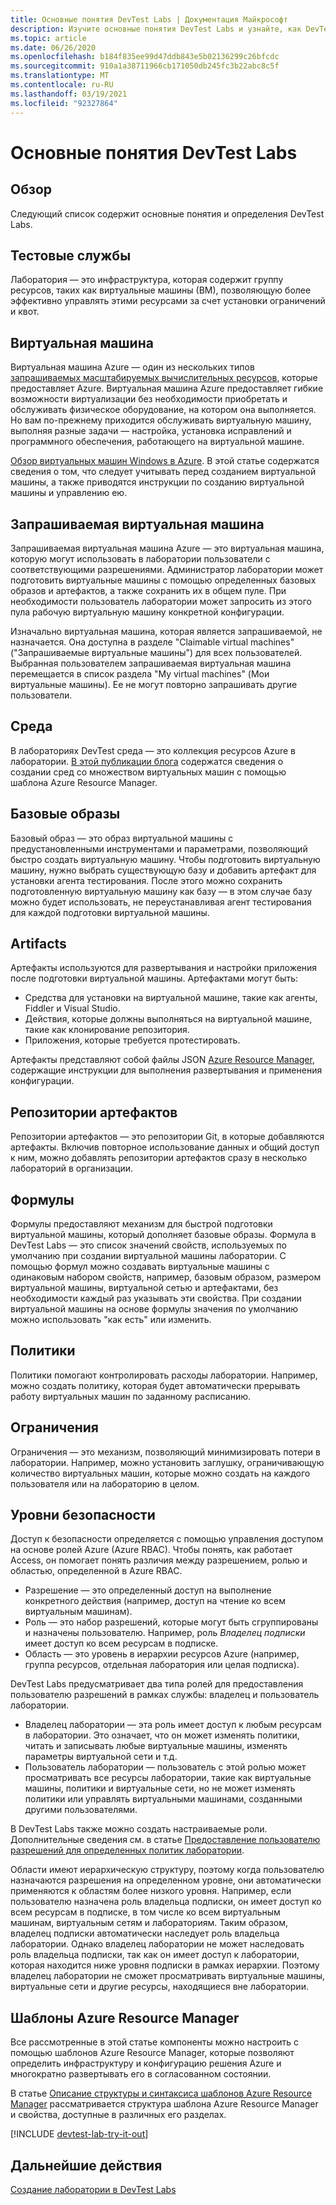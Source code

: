 ```yaml
---
title: Основные понятия DevTest Labs | Документация Майкрософт
description: Изучите основные понятия DevTest Labs и узнайте, как DevTest Labs поможет упростить создание и отслеживание виртуальных машин Azure, а также управление ими.
ms.topic: article
ms.date: 06/26/2020
ms.openlocfilehash: b184f835ee99d47ddb843e5b02136299c26bfcdc
ms.sourcegitcommit: 910a1a38711966cb171050db245fc3b22abc8c5f
ms.translationtype: MT
ms.contentlocale: ru-RU
ms.lasthandoff: 03/19/2021
ms.locfileid: "92327864"
---
```

# <a name="devtest-labs-concepts"></a>Основные понятия DevTest Labs
## <a name="overview"></a>Обзор
Следующий список содержит основные понятия и определения DevTest Labs.

## <a name="labs"></a>Тестовые службы
Лаборатория — это инфраструктура, которая содержит группу ресурсов, таких как виртуальные машины (ВМ), позволяющую более эффективно управлять этими ресурсами за счет установки ограничений и квот.

## <a name="virtual-machine"></a>Виртуальная машина
Виртуальная машина Azure — один из нескольких типов [запрашиваемых масштабируемых вычислительных ресурсов](/azure/architecture/guide/technology-choices/compute-decision-tree), которые предоставляет Azure. Виртуальная машина Azure предоставляет гибкие возможности виртуализации без необходимости приобретать и обслуживать физическое оборудование, на котором она выполняется. Но вам по-прежнему приходится обслуживать виртуальную машину, выполняя разные задачи — настройка, установка исправлений и программного обеспечения, работающего на виртуальной машине.

[Обзор виртуальных машин Windows в Azure](../virtual-machines/windows/overview.md). В этой статье содержатся сведения о том, что следует учитывать перед созданием виртуальной машины, а также приводятся инструкции по созданию виртуальной машины и управлению ею.

## <a name="claimable-vm"></a>Запрашиваемая виртуальная машина
Запрашиваемая виртуальная машина Azure — это виртуальная машина, которую могут использовать в лаборатории пользователи с соответствующими разрешениями. Администратор лаборатории может подготовить виртуальные машины с помощью определенных базовых образов и артефактов, а также сохранить их в общем пуле. При необходимости пользователь лаборатории может запросить из этого пула рабочую виртуальную машину конкретной конфигурации.

Изначально виртуальная машина, которая является запрашиваемой, не назначается. Она доступна в разделе "Claimable virtual machines" ("Запрашиваемые виртуальные машины") для всех пользователей. Выбранная пользователем запрашиваемая виртуальная машина перемещается в список раздела "My virtual machines" (Мои виртуальные машины). Ее не могут повторно запрашивать другие пользователи.

## <a name="environment"></a>Среда
В лабораториях DevTest среда — это коллекция ресурсов Azure в лаборатории. [В этой публикации блога](./devtest-lab-faq.md#blog-post) содержатся сведения о создании сред со множеством виртуальных машин с помощью шаблона Azure Resource Manager.

## <a name="base-images"></a>Базовые образы
Базовый образ — это образ виртуальной машины с предустановленными инструментами и параметрами, позволяющий быстро создать виртуальную машину. Чтобы подготовить виртуальную машину, нужно выбрать существующую базу и добавить артефакт для установки агента тестирования. После этого можно сохранить подготовленную виртуальную машину как базу — в этом случае базу можно будет использовать, не переустанавливая агент тестирования для каждой подготовки виртуальной машины.

## <a name="artifacts"></a>Artifacts
Артефакты используются для развертывания и настройки приложения после подготовки виртуальной машины. Артефактами могут быть:

* Средства для установки на виртуальной машине, такие как агенты, Fiddler и Visual Studio.
* Действия, которые должны выполняться на виртуальной машине, такие как клонирование репозитория.
* Приложения, которые требуется протестировать.

Артефакты представляют собой файлы JSON [Azure Resource Manager](../azure-resource-manager/management/overview.md), содержащие инструкции для выполнения развертывания и применения конфигурации.

## <a name="artifact-repositories"></a>Репозитории артефактов
Репозитории артефактов — это репозитории Git, в которые добавляются артефакты. Включив повторное использование данных и общий доступ к ним, можно добавлять репозитории артефактов сразу в несколько лабораторий в организации.

## <a name="formulas"></a>Формулы
Формулы предоставляют механизм для быстрой подготовки виртуальной машины, который дополняет базовые образы. Формула в DevTest Labs — это список значений свойств, используемых по умолчанию при создании виртуальной машины лаборатории.
С помощью формул можно создавать виртуальные машины с одинаковым набором свойств, например, базовым образом, размером виртуальной машины, виртуальной сетью и артефактами, без необходимости каждый раз указывать эти свойства. При создании виртуальной машины на основе формулы значения по умолчанию можно использовать "как есть" или изменить.

## <a name="policies"></a>Политики
Политики помогают контролировать расходы лаборатории. Например, можно создать политику, которая будет автоматически прерывать работу виртуальных машин по заданному расписанию.

## <a name="caps"></a>Ограничения
Ограничения — это механизм, позволяющий минимизировать потери в лаборатории. Например, можно установить заглушку, ограничивающую количество виртуальных машин, которые можно создать на каждого пользователя или на лабораторию в целом.

## <a name="security-levels"></a>Уровни безопасности
Доступ к безопасности определяется с помощью управления доступом на основе ролей Azure (Azure RBAC). Чтобы понять, как работает Access, он помогает понять различия между разрешением, ролью и областью, определенной в Azure RBAC.

* Разрешение — это определенный доступ на выполнение конкретного действия (например, доступ на чтение ко всем виртуальным машинам).
* Роль — это набор разрешений, которые могут быть сгруппированы и назначены пользователю. Например, роль *Владелец подписки* имеет доступ ко всем ресурсам в подписке.
* Область — это уровень в иерархии ресурсов Azure (например, группа ресурсов, отдельная лаборатория или целая подписка).

DevTest Labs предусматривает два типа ролей для предоставления пользователю разрешений в рамках службы: владелец и пользователь лаборатории.

* Владелец лаборатории — эта роль имеет доступ к любым ресурсам в лаборатории. Это означает, что он может изменять политики, читать и записывать любые виртуальные машины, изменять параметры виртуальной сети и т.д.
* Пользователь лаборатории — пользователь с этой ролью может просматривать все ресурсы лаборатории, такие как виртуальные машины, политики и виртуальные сети, но не может изменять политики или управлять виртуальными машинами, созданными другими пользователями.

В DevTest Labs также можно создать настраиваемые роли. Дополнительные сведения см. в статье [Предоставление пользователю разрешений для определенных политик лаборатории](devtest-lab-grant-user-permissions-to-specific-lab-policies.md).

Области имеют иерархическую структуру, поэтому когда пользователю назначаются разрешения на определенном уровне, они автоматически применяются к областям более низкого уровня. Например, если пользователю назначена роль владельца подписки, он имеет доступ ко всем ресурсам в подписке, в том числе ко всем виртуальным машинам, виртуальным сетям и лабораториям. Таким образом, владелец подписки автоматически наследует роль владельца лаборатории. Однако владелец лаборатории не может наследовать роль владельца подписки, так как он имеет доступ к лаборатории, которая находится ниже уровня подписки в рамках иерархии. Поэтому владелец лаборатории не сможет просматривать виртуальные машины, виртуальные сети и другие ресурсы, находящиеся вне лаборатории.

## <a name="azure-resource-manager-templates"></a>Шаблоны Azure Resource Manager
Все рассмотренные в этой статье компоненты можно настроить с помощью шаблонов Azure Resource Manager, которые позволяют определить инфраструктуру и конфигурацию решения Azure и многократно развертывать его в согласованном состоянии.

В статье [Описание структуры и синтаксиса шаблонов Azure Resource Manager](../azure-resource-manager/templates/template-syntax.md#template-format) рассматривается структура шаблона Azure Resource Manager и свойства, доступные в различных его разделах.

[!INCLUDE [devtest-lab-try-it-out](../../includes/devtest-lab-try-it-out.md)]

## <a name="next-steps"></a>Дальнейшие действия
[Создание лаборатории в DevTest Labs](devtest-lab-create-lab.md)
